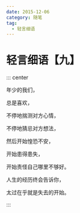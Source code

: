 ```yaml
---
date: 2015-12-06
category: 随笔
tag:
  - 轻言细语
---
```


# 轻言细语【九】

::: center

年少的我们，

总是喜欢，

不停地揣测对方心情，

不停地猜忌对方想法，

然后开始惶恐不安，

开始患得患失，

开始责怪自己哪里不够好。

人生的经历终会告诉你，

太过在乎就是失去的开始。

:::
